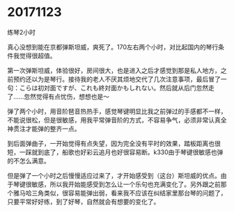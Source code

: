 # 20171123

练琴2小时

真心没想到能在京都弹斯坦威，爽死了。170左右两个小时，对比起国内的琴行条件我觉得很超值。

第一次弹斯坦威，体验很好，房间很大，也是进入之后才感觉到那是私人地方，之前预约还以为是琴行。接待我的老人不厌其烦地交代了几次注意事项，最后冒了一句：こらは初対面ですが、これも終対面かもしれない。然后就从后门忽然走了……忽然觉得有点忧伤，想想也是～

弹了两个小时，用音阶琶音热热手，感觉琴键明显比我之前弹过的手感都不一样，不能说很松，但是很敏感，用我平常弹音阶的方式，不容易争气，必须非常认真全神贯注才能弹的整齐一点。

到后面弹曲子，一开始觉得有点失望，因为完全没有平时的效果，踏板距离也很短，一踩就到底了，船歌也好彩云追月也好很容易断。k330由于琴键很敏感也弹的不怎么满意。

但是弹了一个小时之后慢慢适应过来了，才开始感受到（这台）斯坦威的优点。由于琴键很敏感，所以我开始能感受到怎么让一个乐句也充满变化了。另外跟之前那个雅马哈三角类似，很容易能弹出弱，看来我不应该在纠结家里那台琴的问题了，只要平常好好练，到了好琴，自然就会有想要的变化了。
